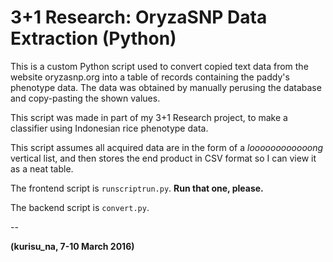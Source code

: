 # 3+1 Research: OryzaSNP Data Extraction (Python)

This is a custom Python script used to convert copied text data from the website oryzasnp.org into a table of records containing the paddy's phenotype data. The data was obtained by manually perusing the database and copy-pasting the shown values.

This script was made in part of my 3+1 Research project, to make a classifier using Indonesian rice phenotype data.

This script assumes all acquired data are in the form of a *loooooooooooong* vertical list, and then stores the end product in CSV format so I can view it as a neat table.

The frontend script is `runscriptrun.py`. **Run that one, please.**

The backend script is `convert.py`.

--

**(kurisu_na, 7-10 March 2016)**

